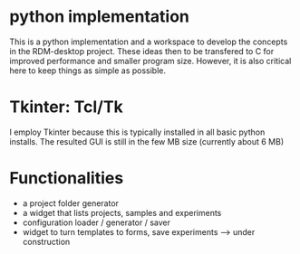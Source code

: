 # python implementation
This is a python implementation and a workspace to develop the concepts in the RDM-desktop project. These ideas then to be transfered to C for improved performance and smaller program size. However, it is also critical here to keep things as simple as possible.

# Tkinter: Tcl/Tk
I employ Tkinter because this is typically installed in all basic python installs.
The resulted GUI is still in the few MB size (currently about 6 MB)

# Functionalities
- a project folder generator
- a widget that lists projects, samples and experiments
- configuration loader / generator / saver
- widget to turn templates to forms, save experiments --> under construction

